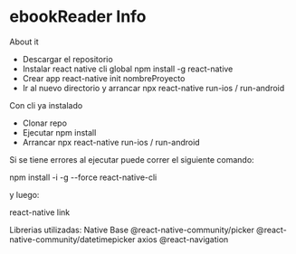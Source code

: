 # ebookReader Info
About it

- Descargar el repositorio
- Instalar react native cli global
npm install -g react-native
- Crear app
react-native init nombreProyecto
- Ir al nuevo directorio y arrancar
npx react-native run-ios / run-android

Con cli ya instalado
- Clonar repo
- Ejecutar 
npm install
- Arrancar
npx react-native run-ios / run-android

Si se tiene errores al ejecutar puede correr el siguiente comando:

npm install -i -g --force react-native-cli

y luego:

react-native link

Librerias utilizadas:
Native Base
@react-native-community/picker
@react-native-community/datetimepicker
axios
@react-navigation